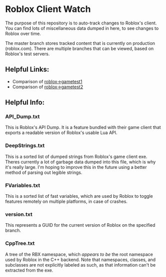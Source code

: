 # Roblox Client Watch

The purpose of this repository is to auto-track changes to Roblox's client.
You can find lots of miscellaneous data dumped in here, to see changes to Roblox over time.

The master branch stores tracked content that is currently on production (roblox.com). There are multiple branches that can be viewed, based on Roblox's test servers.

## Helpful Links:

* Comparison of [roblox->gametest1](https://github.com/CloneTrooper1019/Roblox-Client-Watch/compare/gametest1.robloxlabs#files_bucket)
* Comparison of [roblox->gametest2](https://github.com/CloneTrooper1019/Roblox-Client-Watch/compare/gametest2.robloxlabs#files_bucket)

## Helpful Info:

### API\_Dump.txt
This is Roblox's API Dump. It is a feature bundled with their game client that exports a readable version of Roblox's usable Lua API.

### DeepStrings.txt
This is a sorted list of dumped strings from Roblox's game client exe. Theres currently a lot of garbage data dumped into this file, which is why it's really large. I'm hoping to improve this in the future using a better method of parsing out legible strings.

### FVariables.txt
This is a sorted list of fast variables, which are used by Roblox to toggle features remotely on multiple platforms, in case of crashes.

### version.txt
This represents a GUID for the current version of Roblox on the specified branch.

### CppTree.txt
A tree of the RBX namespace, which *appears to be* the root namespace used by Roblox in the C++ backend. Note that namespaces, classes, and subclasses are not explicitly labeled as such, as that information can't be extracted from the exe.
